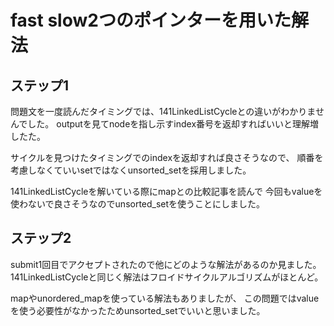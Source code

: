 # fast slow2つのポインターを用いた解法
## ステップ1
問題文を一度読んだタイミングでは、141LinkedListCycleとの違いがわかりませんでした。
outputを見てnodeを指し示すindex番号を返却すればいいと理解増したた。

サイクルを見つけたタイミングでのindexを返却すれば良さそうなので、
順番を考慮しなくていいsetではなくunsorted_setを採用しました。

141LinkedListCycleを解いている際にmapとの比較記事を読んで
今回もvalueを使わないで良さそうなのでunsorted_setを使うことにしました。

## ステップ2
submit1回目でアクセプトされたので他にどのような解法があるのか見ました。
141LinkedListCycleと同じく解法はフロイドサイクルアルゴリズムがほとんど。

mapやunordered_mapを使っている解法もありましたが、
この問題ではvalueを使う必要性がなかったためunsorted_setでいいと思いました。